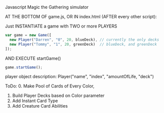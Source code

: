 Javascript Magic the Gathering simulator


AT THE BOTTOM OF game.js,
OR IN index.html (AFTER every other script):

  Just INSTANTIATE a game with TWO or more PLAYERS
```javascript
var game = new Game([
  new Player("Darren", "0", 20, blueDeck), // currently the only decks are
  new Player("Tommy", "1", 20, greenDeck)  // blueDeck, and greenDeck
]);
```
AND EXECUTE startGame()
```javascript
game.startGame();
```
player object description:
  Player("name", "index", "amountOfLife, "deck")

ToDo:
  0. Make Pool of Cards of Every Color,
  1. Build Player Decks based on Color parameter
  2. Add Instant Card Type
  3. Add Creature Card Abilities

